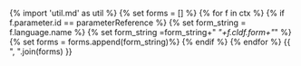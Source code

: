 {% import 'util.md' as util %}
{% set forms = [] %}
{% for f in ctx %}
{% if f.parameter.id == parameterReference %}
{% set form_string = f.language.name %}
{% set form_string =form_string+" _"+f.cldf.form+"_" %}
{% set forms = forms.append(form_string)%}
{% endif %}
{% endfor %}
{{ ", ".join(forms) }}
